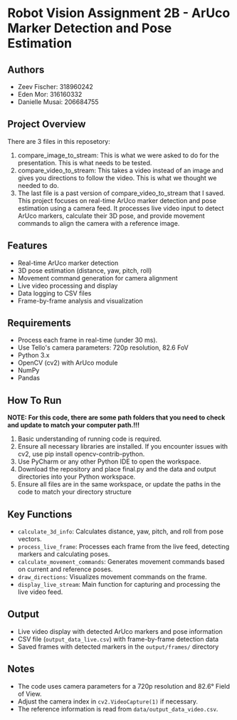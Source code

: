 # Robot Vision Assignment 2B - ArUco Marker Detection and Pose Estimation

## Authors
- Zeev Fischer: 318960242
- Eden Mor: 316160332
- Danielle Musai: 206684755

## Project Overview
There are 3 files in this reposetory:
1. compare_image_to_stream: This is what we were asked to do for the presentation. This is what needs to be tested.   
2. compare_video_to_stream: This takes a video instead of an image and gives you directions to follow the video. This is what we thought we needed to do.   
3. The last file is a past version of compare_video_to_stream that I saved.   
This project focuses on real-time ArUco marker detection and pose estimation using a camera feed. It processes live video input to detect ArUco markers, calculate their 3D pose, and provide movement commands to align the camera with a reference image.

## Features
- Real-time ArUco marker detection
- 3D pose estimation (distance, yaw, pitch, roll)
- Movement command generation for camera alignment
- Live video processing and display
- Data logging to CSV files
- Frame-by-frame analysis and visualization

## Requirements
- Process each frame in real-time (under 30 ms).
- Use Tello's camera parameters: 720p resolution, 82.6 FoV
- Python 3.x
- OpenCV (cv2) with ArUco module
- NumPy
- Pandas

## How To Run
**NOTE: For this code, there are some path folders that you need to check and update to match your computer path.!!!**   
1. Basic understanding of running code is required.
2. Ensure all necessary libraries are installed. If you encounter issues with cv2, use pip install opencv-contrib-python.
3. Use PyCharm or any other Python IDE to open the workspace.
4. Download the repository and place final.py and the data and output directories into your Python workspace.
5. Ensure all files are in the same workspace, or update the paths in the code to match your directory structure

## Key Functions
- `calculate_3d_info`: Calculates distance, yaw, pitch, and roll from pose vectors.
- `process_live_frame`: Processes each frame from the live feed, detecting markers and calculating poses.
- `calculate_movement_commands`: Generates movement commands based on current and reference poses.
- `draw_directions`: Visualizes movement commands on the frame.
- `display_live_stream`: Main function for capturing and processing the live video feed.

## Output
- Live video display with detected ArUco markers and pose information
- CSV file (`output_data_live.csv`) with frame-by-frame detection data
- Saved frames with detected markers in the `output/frames/` directory

## Notes
- The code uses camera parameters for a 720p resolution and 82.6° Field of View.
- Adjust the camera index in `cv2.VideoCapture(1)` if necessary.
- The reference information is read from `data/output_data_video.csv`.


